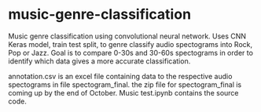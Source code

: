 # music-genre-classification
Music genre classification using convolutional neural network.
Uses CNN Keras model, train test split, to genre classify audio spectograms into Rock, Pop or Jazz.
Goal is to compare 0-30s and 30-60s spectograms in order to identify which data gives a more accurate classification.

annotation.csv is an excel file containing data to the respective audio spectograms in file spectogram_final.
the zip file for spectogram_final is coming up by the end of October.
Music test.ipynb contains the source code.

